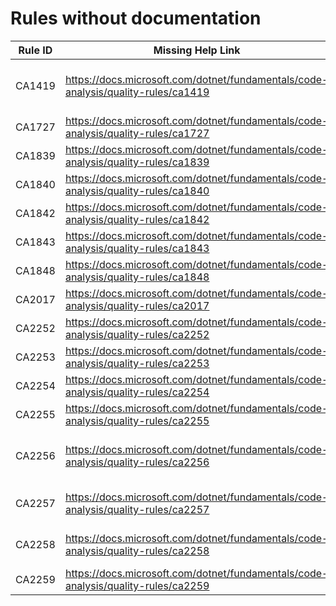 # Rules without documentation

Rule ID | Missing Help Link | Title |
--------|-------------------|-------|
CA1419 | <https://docs.microsoft.com/dotnet/fundamentals/code-analysis/quality-rules/ca1419> | Provide a parameterless constructor that is as visible as the containing type for concrete types derived from 'System.Runtime.InteropServices.SafeHandle' |
CA1727 | <https://docs.microsoft.com/dotnet/fundamentals/code-analysis/quality-rules/ca1727> | Use PascalCase for named placeholders |
CA1839 | <https://docs.microsoft.com/dotnet/fundamentals/code-analysis/quality-rules/ca1839> | Use 'Environment.ProcessPath' |
CA1840 | <https://docs.microsoft.com/dotnet/fundamentals/code-analysis/quality-rules/ca1840> | Use 'Environment.CurrentManagedThreadId' |
CA1842 | <https://docs.microsoft.com/dotnet/fundamentals/code-analysis/quality-rules/ca1842> | Do not use 'WhenAll' with a single task |
CA1843 | <https://docs.microsoft.com/dotnet/fundamentals/code-analysis/quality-rules/ca1843> | Do not use 'WaitAll' with a single task |
CA1848 | <https://docs.microsoft.com/dotnet/fundamentals/code-analysis/quality-rules/ca1848> | Use the LoggerMessage delegates |
CA2017 | <https://docs.microsoft.com/dotnet/fundamentals/code-analysis/quality-rules/ca2017> | Parameter count mismatch |
CA2252 | <https://docs.microsoft.com/dotnet/fundamentals/code-analysis/quality-rules/ca2252> | This API requires opting into preview features |
CA2253 | <https://docs.microsoft.com/dotnet/fundamentals/code-analysis/quality-rules/ca2253> | Named placeholders should not be numeric values |
CA2254 | <https://docs.microsoft.com/dotnet/fundamentals/code-analysis/quality-rules/ca2254> | Template should be a static expression |
CA2255 | <https://docs.microsoft.com/dotnet/fundamentals/code-analysis/quality-rules/ca2255> | The 'ModuleInitializer' attribute should not be used in libraries |
CA2256 | <https://docs.microsoft.com/dotnet/fundamentals/code-analysis/quality-rules/ca2256> | All members declared in parent interfaces must have an implementation in a DynamicInterfaceCastableImplementation-attributed interface |
CA2257 | <https://docs.microsoft.com/dotnet/fundamentals/code-analysis/quality-rules/ca2257> | Members defined on an interface with the 'DynamicInterfaceCastableImplementationAttribute' should be 'static' |
CA2258 | <https://docs.microsoft.com/dotnet/fundamentals/code-analysis/quality-rules/ca2258> | Providing a 'DynamicInterfaceCastableImplementation' interface in Visual Basic is unsupported |
CA2259 | <https://docs.microsoft.com/dotnet/fundamentals/code-analysis/quality-rules/ca2259> | Do not call 'OrderBy' multiple times |
